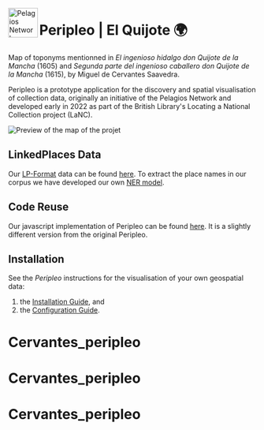 [<img title="Pelagios Network" src="./logos/pelagios.svg" height="60" align="left">](https://pelagios.org/)
# Peripleo | El Quijote 🌍

Map of toponyms mentionned in _El ingenioso hidalgo don Quijote de la Mancha_ (1605) and _Segunda parte del ingenioso caballero don Quijote de la Mancha_ (1615), by Miguel de Cervantes Saavedra.

Peripleo is a prototype application for the discovery and spatial visualisation of collection data, originally an initiative of the Pelagios Network and developed early in 2022 as part of the British Library's Locating a National Collection project (LaNC).

![Preview of the map of the projet](map_preview.png)


## LinkedPlaces Data

Our [LP-Format](https://github.com/LinkedPasts/linked-places-format) data can be found [here](https://github.com/MiguelBetti/Lope_peripleo/tree/main/public/data). To extract the place names in our corpus we have developed our own [NER model](https://github.com/MiguelBetti/Lope_ner).

## Code Reuse

Our javascript implementation of Peripleo can be found [here](https://github.com/MiguelBetti/Lope_peripleo/tree/main/src). It is a slightly different version from the original Peripleo.

## Installation

See the *Peripleo* instructions for the visualisation of your own geospatial data:
1. the [Installation Guide](https://github.com/britishlibrary/peripleo/blob/main/README.md), and
2. the [Configuration Guide](https://github.com/britishlibrary/peripleo/blob/main/Configuration-Guide.md).
# Cervantes_peripleo
# Cervantes_peripleo
# Cervantes_peripleo
